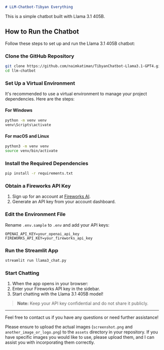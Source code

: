 
```markdown
# LLM-Chatbot-Tibyan Everything
```

This is a simple chatbot built with Llama 3.1 405B.

## How to Run the Chatbot

Follow these steps to set up and run the Llama 3.1 405B chatbot:

### Clone the GitHub Repository

```bash
git clone https://github.com/naimkatiman/TibyanChatbot-Llama3.1-GPT4.git
cd llm-chatbot
```

### Set Up a Virtual Environment

It's recommended to use a virtual environment to manage your project dependencies. Here are the steps:

#### For Windows

```bash
python -m venv venv
venv\Scripts\activate
```

#### For macOS and Linux

```bash
python3 -m venv venv
source venv/bin/activate
```

### Install the Required Dependencies

```bash
pip install -r requirements.txt
```

### Obtain a Fireworks API Key

1. Sign up for an account at [Fireworks AI](https://www.fireworks.ai).
2. Generate an API key from your account dashboard.

### Edit the Environment File

Rename `.env.sample` to `.env` and add your API keys:

```
OPENAI_API_KEY=your_openai_api_key
FIREWORKS_API_KEY=your_fireworks_api_key
```

### Run the Streamlit App

```bash
streamlit run llama3_chat.py
```

### Start Chatting

1. When the app opens in your browser:
2. Enter your Fireworks API key in the sidebar.
3. Start chatting with the Llama 3.1 405B model!

> **Note:** Keep your API key confidential and do not share it publicly.

---

Feel free to contact us if you have any questions or need further assistance!

Please ensure to upload the actual images (`screenshot.png` and `another_image_or_logo.png`) to the `assets` directory in your repository. If you have specific images you would like to use, please upload them, and I can assist you with incorporating them correctly.
